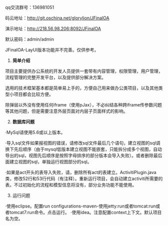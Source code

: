 qq交流群号：136981051

码云地址：http://git.oschina.net/glorylion/JFinalOA

演示地址：http://218.56.98.206:8092/JFinalOA

默认密码：admin/admin

JFinalOA-LayUI版本功能并不完善。仅供参考。

1.  **简单介绍** 

项目主要提供办公系统的开发人员提供一套带有内容管理，权限管理，用户管理，流程管理的完整开发平台，以及提供部分解决方案。

选用的技术框架基本都是简单易上手的，方便自己用来做办公类项目，以及其他类型小项目都会比较方便。

除弹层以外没有使用任何iframe（使用pJax），不必纠结各种跨iframe传参数问题等其他问题，但是需要注意外层页面对内层子页面样式的影响。

2.  **数据库问题** 

·MySql请使用5.6或以上版本。

·导入sql文件如果报视图的错误，请修改sql文件最后几个语句，建立视图的sql调换下先后顺序（由于mysql低版本建立视图不能嵌套，只能拆分成多个视图，自动导出的sql，视图先后顺序是按照字母排序的部分版本会导入失败）。或者删除最后面建立视图的sql，单独运行视图部分的sql。

·如果是act开头的表导入失败，请，删除所有act的表建立。ActivitiPlugin.java类，修改52行和53行代码（有注释）。重新运行项目，会自动建立activiti所需要的表。不过初始化的流程和模型信息将没有，部分业务功能不能使用。

3. 运行问题

·使用eclipse。配置run configurations-maven-使用jetty:run或者tomcat:run或者tomcat7:run命令。点击运行。
·使用idea。注意配置context上下文。默认项目名为空。



